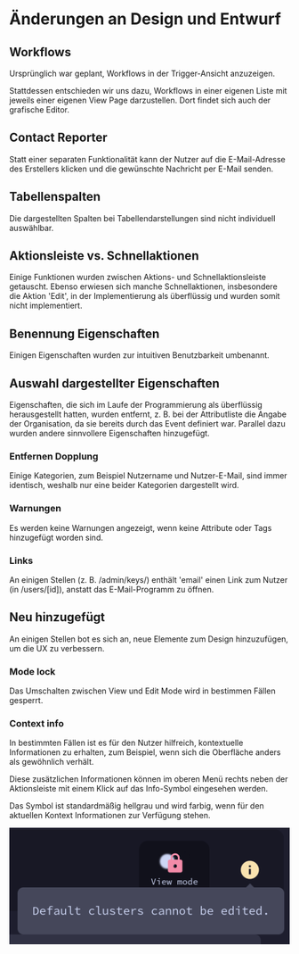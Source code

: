 # Änderungen an Design und Entwurf

## Workflows

Ursprünglich war geplant, Workflows in der Trigger-Ansicht anzuzeigen.

Stattdessen entschieden wir uns dazu, Workflows in einer eigenen Liste mit jeweils einer eigenen View Page darzustellen.
Dort findet sich auch der grafische Editor.

## Contact Reporter

Statt einer separaten Funktionalität kann der Nutzer auf die E-Mail-Adresse des Erstellers klicken und die gewünschte Nachricht per E-Mail senden.

## Tabellenspalten

Die dargestellten Spalten bei Tabellendarstellungen sind nicht individuell auswählbar.

## Aktionsleiste vs. Schnellaktionen

Einige Funktionen wurden zwischen Aktions- und Schnellaktionsleiste getauscht. Ebenso erwiesen sich manche Schnellaktionen, insbesondere die Aktion 'Edit', in der Implementierung als überflüssig und wurden somit nicht implementiert.

## Benennung Eigenschaften

Einigen Eigenschaften wurden zur intuitiven Benutzbarkeit umbenannt.

## Auswahl dargestellter Eigenschaften

Eigenschaften, die sich im Laufe der Programmierung als überflüssig herausgestellt hatten,
wurden entfernt, z. B. bei der Attributliste die Angabe der Organisation, da sie bereits durch das Event definiert war.
Parallel dazu wurden andere sinnvollere Eigenschaften hinzugefügt.

### Entfernen Dopplung

Einige Kategorien, zum Beispiel Nutzername und Nutzer-E-Mail, sind immer identisch, weshalb nur eine beider Kategorien dargestellt wird.

### Warnungen

Es werden keine Warnungen angezeigt, wenn keine Attribute oder Tags hinzugefügt worden sind.

### Links

An einigen Stellen (z. B. /admin/keys/) enthält 'email' einen Link zum Nutzer (in /users/[id]), anstatt das E-Mail-Programm zu öffnen.

## Neu hinzugefügt

An einigen Stellen bot es sich an, neue Elemente zum Design hinzuzufügen, um die UX zu verbessern.

### Mode lock

Das Umschalten zwischen View und Edit Mode wird in bestimmen Fällen gesperrt.

### Context info

In bestimmten Fällen ist es für den Nutzer hilfreich, kontextuelle Informationen zu erhalten,
zum Beispiel, wenn sich die Oberfläche anders als gewöhnlich verhält.

Diese zusätzlichen Informationen können im oberen Menü
rechts neben der Aktionsleiste
mit einem Klick auf das Info-Symbol eingesehen werden.

Das Symbol ist standardmäßig hellgrau und wird farbig,
wenn für den aktuellen Kontext Informationen zur Verfügung stehen.

![context info screenshot](context_info.png)
